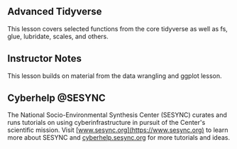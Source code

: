 ## Advanced Tidyverse

This lesson covers selected functions from the core tidyverse as well as fs, glue, lubridate, scales, and others. 

## Instructor Notes

This lesson builds on material from the data wrangling and ggplot lesson.

## Cyberhelp @SESYNC

The National Socio-Environmental Synthesis Center (SESYNC) curates and runs
tutorials on using cyberinfrastructure in pursuit of the Center's scientific
mission. Visit [www.sesync.org](https://www.sesync.org) to learn more about
SESYNC and [cyberhelp.sesync.org](https://cyberhelp.sesync.org) for more
tutorials and ideas.